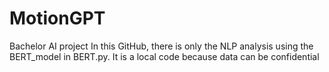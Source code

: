 # MotionGPT
Bachelor AI project
In this GitHub, there is only the NLP analysis using the BERT_model in BERT.py.
It is a local code because data can be confidential
